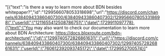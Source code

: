"[{\"text\":\"is there a way to learn more about BDN besides whitepaper?\",\"id\":\"1299566078053318698\",\"url\":\"https://discord.com/channels/638409433860407300/638409433860407302/1299566078053318698\",\"userId\":\"1211655412508786751\",\"date\":1729911097778},{\"text\":\"You may also want to check our documentation to learn more about BDN Architecture: https://docs.bloxroute.com/bdn-architecture\",\"id\":\"1299740572826861631\",\"url\":\"https://discord.com/channels/638409433860407300/638409433860407302/1299740572826861631\",\"userId\":\"760612392093745172\",\"date\":1729952700574}]"
